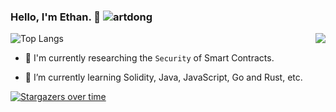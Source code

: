 ### Hello, I'm Ethan. 👋 <img src="https://komarev.com/ghpvc/?username=EthanOK&label=Visits" alt="artdong" />

<img align="right" src="https://github-readme-stats.vercel.app/api?username=EthanOK&show_icons=true&icon_color=CE1D2D&text_color=718096&bg_color=ffffff&hide_title=true" />




![Top Langs](https://github-readme-stats.vercel.app/api/top-langs/?username=EthanOK&layout=compact)




- 🔭 I'm currently researching the `Security` of Smart Contracts.


- 🌱 I’m currently learning Solidity, Java, JavaScript, Go and Rust, etc.


[![Stargazers over time](https://starchart.cc/Jxpro/damai-tickets.svg) ](https://starchart.cc/Jxpro/damai-tickets)


<!--
**EthanOK/EthanOk** is a ✨ _special_ ✨ repository because its `README.md` (this file) appears on your GitHub profile.

Here are some ideas to get you started:

- 🔭 I’m currently working on ...
- 🌱 I’m currently learning ...
- 👯 I’m looking to collaborate on ...
- 🤔 I’m looking for help with ...
- 💬 Ask me about ...
- 📫 How to reach me: ...
- 😄 Pronouns: ...
- ⚡ Fun fact: ...
-->



